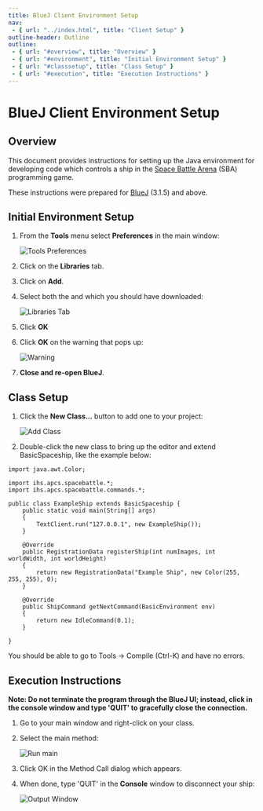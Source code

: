 ```yaml
---
title: BlueJ Client Environment Setup
nav:
 - { url: "../index.html", title: "Client Setup" }
outline-header: Outline
outline:
 - { url: "#overview", title: "Overview" }
 - { url: "#environment", title: "Initial Environment Setup" }
 - { url: "#classsetup", title: "Class Setup" }
 - { url: "#execution", title: "Execution Instructions" }
---
```


BlueJ Client Environment Setup
=====================

<a name="overview"></a>Overview
-----------

This document provides instructions for setting up the Java environment for developing code which controls a ship in the [Space Battle Arena](http://battlearena.mikeware.com/) (SBA) programming game.

These instructions were prepared for [BlueJ](http://www.bluej.org/) (3.1.5) and above.

<a name="environment"></a>Initial Environment Setup
-----------------------------

1. From the **Tools** menu select **Preferences** in the main window:

	![Tools Preferences](PreferencesMenu.png)

2. Click on the **Libraries** tab.	

3. Click on **Add**.

4. Select both the <?# ReleasePathLink "gson-2.2.jar" /?> and <?# ReleasePathLink "SpaceBattle.jar" /?> which you should have downloaded:

	![Libraries Tab](LibrariesTab.png)
	
5. Click **OK**

6. Click **OK** on the warning that pops up:

	![Warning](Warning.png)
	
7. **Close and re-open BlueJ**.

<a name="classsetup"></a>Class Setup
----------------------

1. Click the **New Class...** button to add one to your project:

	![Add Class](AddClass.png)
	
2. Double-click the new class to bring up the editor and extend BasicSpaceship, like the example below:

<pre><code>import java.awt.Color;

import ihs.apcs.spacebattle.*;
import ihs.apcs.spacebattle.commands.*;

public class ExampleShip extends BasicSpaceship {
    public static void main(String[] args)
    {
        TextClient.run("127.0.0.1", new ExampleShip());
    }
    
    @Override
    public RegistrationData registerShip(int numImages, int worldWidth, int worldHeight)
    {
        return new RegistrationData("Example Ship", new Color(255, 255, 255), 0);
    }
    
    @Override
    public ShipCommand getNextCommand(BasicEnvironment env)
    {
        return new IdleCommand(0.1);
    }
    
}
</code></pre>

You should be able to go to Tools -> Compile (Ctrl-K) and have no errors.
	
<a name="execution"></a>Execution Instructions
-------------------------

**Note: Do not terminate the program through the BlueJ UI; instead, click in the console window and type 'QUIT' to gracefully close the connection.**

1. Go to your main window and right-click on your class.
	
2. Select the main method:

	![Run main](RunMain.png)
	
3. Click OK in the Method Call dialog which appears.

4. When done, type 'QUIT' in the **Console** window to disconnect your ship:

	![Output Window](Disconnect.png)

